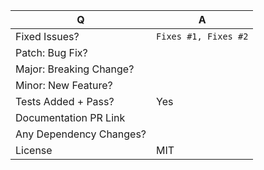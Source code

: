 | Q                        | A <!--(Emoji's are acceptable and encouraged!) -->
| ------------------------ | ---
| Fixed Issues?            | `Fixes #1, Fixes #2` <!-- remove the (`) quotes to link the issues -->
| Patch: Bug Fix?          |
| Major: Breaking Change?  |
| Minor: New Feature?      |
| Tests Added + Pass?      | Yes
| Documentation PR Link    |
| Any Dependency Changes?  |
| License                  | MIT

<!-- Describe your changes below in as much detail as possible -->
